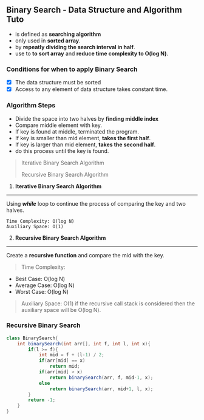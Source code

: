 ## Binary Search - Data Structure and Algorithm Tuto

- is defined as **searching algorithm**
- only used in **sorted array**.
- by **repeatly dividing the search interval in half**.
- use to **to sort array** and **reduce time complexity to O(log N)**.

### **Conditions for when to apply Binary Search**

- [X] The data structure must be sorted
- [X] Access to any element of data structure takes constant time.

### **Algorithm Steps**

- Divide the space into two halves by **finding middle index**
- Compare middle element with key.
- If key is found at middle, terminated the program.
- If key is smaller than mid element, **takes the first half**.
- If key is larger than mid element, **takes the second half**.
- do this process until the key is found.

> Iterative Binary Search Algorithm
>
> Recursive Binary Search Algorithm
> 

1. **Iterative Binary Search Algorithm**
----
Using ***while*** loop to continue the process of comparing the key and two halves.
```agsl
Time Complexity: O(log N)
Auxiliary Space: O(1)
```

2. **Recursive Binary Search Algorithm**
----
Create a **recursive function** and compare the mid with the key.

> Time Complexity: 
- Best Case: O(log N) 
- Average Case: O(log N) 
- Worst Case: O(log N) 
> Auxiliary Space: O(1) if the recursive call stack is considered then the auxiliary space will be O(log N).

### Recursive Binary Search
```java
class BinarySearch{
    int binarySearch(int arr[], int f, int l, int x){
        if(l >= f){
            int mid = f + (l-1) / 2;
            if(arr[mid] == x)
                return mid;
            if(arr[mid] > x)
                return binarySearch(arr, f, mid-1, x);
            else
                return binarySearch(arr, mid+1, l, x);
        }
        return -1;
    }
}
```

